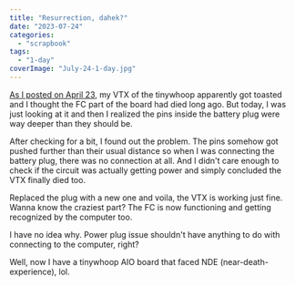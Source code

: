 ```yaml
---
title: "Resurrection, dahek?"
date: "2023-07-24"
categories: 
  - "scrapbook"
tags: 
  - "1-day"
coverImage: "July-24-1-day.jpg"
---
```

<!--more-->

[As I posted on April 23,](https://scrapbook.shayonkhaled.com/2023/04/23/new-design-flying-toasted-vtx/) my VTX of the tinywhoop apparently got toasted and I thought the FC part of the board had died long ago. But today, I was just looking at it and then I realized the pins inside the battery plug were way deeper than they should be.

After checking for a bit, I found out the problem. The pins somehow got pushed further than their usual distance so when I was connecting the battery plug, there was no connection at all. And I didn't care enough to check if the circuit was actually getting power and simply concluded the VTX finally died too.

Replaced the plug with a new one and voila, the VTX is working just fine. Wanna know the craziest part? The FC is now functioning and getting recognized by the computer too.

I have no idea why. Power plug issue shouldn't have anything to do with connecting to the computer, right?

Well, now I have a tinywhoop AIO board that faced NDE (near-death-experience), lol.
